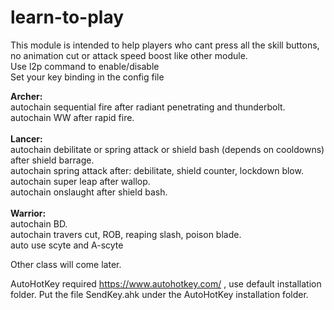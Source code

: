 # learn-to-play
<p>This module is intended to help players who cant press all the skill buttons, no animation cut or attack speed boost like other module.<br>
Use l2p command to enable/disable<br>
Set your key binding in the config file<br></p>
<span><b>Archer:</b></span><br>
autochain sequential fire after radiant penetrating and thunderbolt.<br>
autochain WW after rapid fire.<br>
<br>
<span><b>Lancer:</b></span><br>
autochain debilitate or spring attack or shield bash (depends on cooldowns) after shield barrage.<br>
autochain spring attack after: debilitate, shield counter, lockdown blow.<br>
autochain super leap after wallop.<br>
autochain onslaught after shield bash.<br>
<br>
<span><b>Warrior:</b></span><br>
autochain BD.<br>
autochain travers cut, ROB, reaping slash, poison blade.<br>
auto use scyte and A-scyte<br>

Other class will come later.
	
AutoHotKey required https://www.autohotkey.com/ , use default installation folder.
Put the file SendKey.ahk under the AutoHotKey installation folder.

